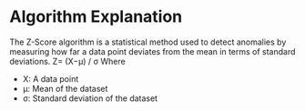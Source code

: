 # Algorithm Explanation
The Z-Score algorithm is a statistical method used to detect anomalies by measuring how far a data point deviates from the mean in terms of standard deviations.
Z= (X−μ) / σ
  Where
- X: A data point
- μ: Mean of the dataset
- σ: Standard deviation of the dataset
 


​

